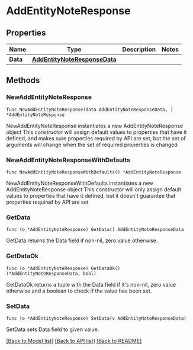 # AddEntityNoteResponse

## Properties

Name | Type | Description | Notes
------------ | ------------- | ------------- | -------------
**Data** | [**AddEntityNoteResponseData**](AddEntityNoteResponseData.md) |  | 

## Methods

### NewAddEntityNoteResponse

`func NewAddEntityNoteResponse(data AddEntityNoteResponseData, ) *AddEntityNoteResponse`

NewAddEntityNoteResponse instantiates a new AddEntityNoteResponse object
This constructor will assign default values to properties that have it defined,
and makes sure properties required by API are set, but the set of arguments
will change when the set of required properties is changed

### NewAddEntityNoteResponseWithDefaults

`func NewAddEntityNoteResponseWithDefaults() *AddEntityNoteResponse`

NewAddEntityNoteResponseWithDefaults instantiates a new AddEntityNoteResponse object
This constructor will only assign default values to properties that have it defined,
but it doesn't guarantee that properties required by API are set

### GetData

`func (o *AddEntityNoteResponse) GetData() AddEntityNoteResponseData`

GetData returns the Data field if non-nil, zero value otherwise.

### GetDataOk

`func (o *AddEntityNoteResponse) GetDataOk() (*AddEntityNoteResponseData, bool)`

GetDataOk returns a tuple with the Data field if it's non-nil, zero value otherwise
and a boolean to check if the value has been set.

### SetData

`func (o *AddEntityNoteResponse) SetData(v AddEntityNoteResponseData)`

SetData sets Data field to given value.



[[Back to Model list]](../README.md#documentation-for-models) [[Back to API list]](../README.md#documentation-for-api-endpoints) [[Back to README]](../README.md)


